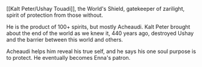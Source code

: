 [[Kalt Peter/Ushay Touadi]], the World's Shield, gatekeeper of zarilight, spirit of protection from those without.

He is the product of 100+ spirits, but mostly Acheaudi. Kalt Peter brought about the end of the world as we knew it, 440 years ago, destroyed Ushay and the barrier between this world and others.

Acheaudi helps him reveal his true self, and he says his one soul purpose is to protect. He eventually becomes Enna's patron.